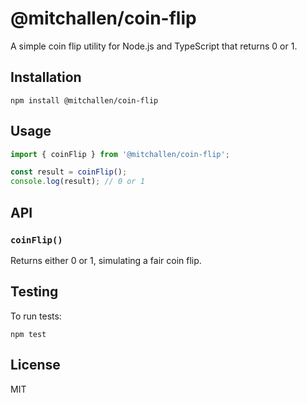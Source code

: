 # @mitchallen/coin-flip

A simple coin flip utility for Node.js and TypeScript that returns 0 or 1.

## Installation

```
npm install @mitchallen/coin-flip
```

## Usage

```typescript
import { coinFlip } from '@mitchallen/coin-flip';

const result = coinFlip();
console.log(result); // 0 or 1
```

## API

### `coinFlip()`
Returns either 0 or 1, simulating a fair coin flip.

## Testing

To run tests:

```
npm test
```

## License

MIT
